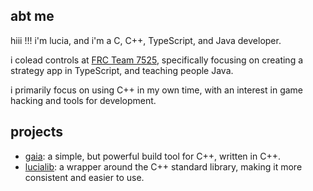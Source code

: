 ## abt me

hiii !!! i'm lucia, and i'm a C, C++, TypeScript, and Java developer.

i colead controls at [FRC Team 7525](https://github.com/FRC-7525), specifically focusing on creating a strategy app in TypeScript, and teaching people Java.

i primarily focus on using C++ in my own time, with an interest in game hacking and tools for development.

## projects
- [gaia](https://github.com/saturnaliam/gaia): a simple, but powerful build tool for C++, written in C++.
- [lucialib](https://github.com/saturnaliam/lucialib): a wrapper around the C++ standard library, making it more consistent and easier to use.
